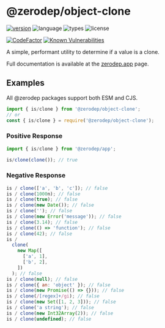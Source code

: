 # @zerodep/object-clone

[![version](https://img.shields.io/npm/v/@zerodep/object-clone?style=flat-square&color=blue)](https://www.npmjs.com/package/@zerodep/object-clone)
![language](https://img.shields.io/badge/typescript-100%25-blue?style=flat-square)
![types](https://img.shields.io/badge/types-included-blue?style=flat-square)
![license](https://img.shields.io/github/license/cdepage/zerodep?color=blue&style=flat-square)

[![CodeFactor](https://www.codefactor.io/repository/github/cdepage/zerodep/badge)](https://www.codefactor.io/repository/github/cdepage/zerodep)
[![Known Vulnerabilities](https://snyk.io/test/github/cdepage/zerodep/badge.svg)](https://snyk.io/test/github/cdepage/zerodep)

A simple, performant utility to determine if a value is a clone.

Full documentation is available at the [zerodep.app](http://zerodep.app/#/object/clone) page.

## Examples

All @zerodep packages support both ESM and CJS.

```javascript
import { is/clone } from '@zerodep/object-clone';
// or
const { is/clone } = require('@zerodep/object-clone');
```

### Positive Response

```javascript
import { is/clone } from '@zerodep/app';

is/clone(clone()); // true
```

### Negative Response

```javascript
is / clone(['a', 'b', 'c']); // false
is / clone(1000n); // false
is / clone(true); // false
is / clone(new Date()); // false
is / clone(''); // false
is / clone(new Error('message')); // false
is / clone(3.14); // false
is / clone(() => 'function'); // false
is / clone(42); // false
is /
  clone(
    new Map([
      ['a', 1],
      ['b', 2],
    ])
  ); // false
is / clone(null); // false
is / clone({ an: 'object' }); // false
is / clone(new Promise(() => {})); // false
is / clone(/[regex]+/gi); // false
is / clone(new Set([1, 2, 3])); // false
is / clone('a string'); // false
is / clone(new Int32Array(2)); // false
is / clone(undefined); // false
```
